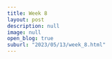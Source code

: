 ```yaml
---
title: Week 8
layout: post
description: null
image: null
open_blog: true
suburl: "2023/05/13/week_8.html"
---
```

